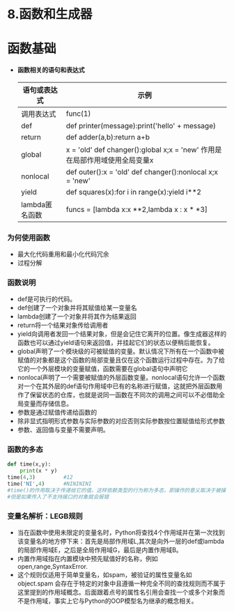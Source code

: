 # 8.函数和生成器

# 函数基础

- #### 函数相关的语句和表达式

  | 语句或表达式   | 示例                                                         |
  | -------------- | ------------------------------------------------------------ |
  | 调用表达式     | func(1)                                                      |
  | def            | def printer(message):print('hello' + message)                |
  | return         | def adder(a,b):return a+b                                    |
  | global         | x = 'old' def changer():global x;x = 'new'    作用是在局部作用域使用全局变量x |
  | nonlocal       | def outer():x = 'old'    def changer():nonlocal x;x = 'new'  |
  | yield          | def squares(x):for i in range(x):yield i**2                  |
  | lambda匿名函数 | funcs = [lambda x:x **2,lambda x : x * *3]                   |

### 为何使用函数

- 最大化代码重用和最小化代码冗余
- 过程分解

### 函数说明

- def是可执行的代码。
- def创建了一个对象并将其赋值给某一变量名
- lambda创建了一个对象并将其作为结果返回
- return将一个结果对象传给调用者
- yield向调用者发回一个结果对象，但是会记住它离开的位置。像生成器这样的函数也可以通过yield语句来返回值，并挂起它们的状态以便稍后能恢复。
- global声明了一个模块级的可被赋值的变量。默认情况下所有在一个函数中被赋值的对象都是这个函数的局部变量且仅在这个函数运行过程中存在。为了给它的一个外层模块的变量赋值，函数需要在global语句中声明它
- nonlocal声明了一个需要被赋值的外层函数变量。nonlocal语句允许一个函数对一个在其外层的def语句作用域中已有的名称进行赋值，这就把外层函数用作了保留状态的仓库，也就是说同一函数在不同次的调用之间可以不必借助全局变量而存储信息。
- 参数是通过赋值传递给函数的
- 除非显式指明形式参数与实际参数的对应否则实际参数按位置赋值给形式参数
- 参数、返回值与变量不需要声明。

### 函数的多态

```python
def time(x,y):
    print(x * y)
time(4,3)         #12
time('NI',4)      #NINININI
#time()的作用取决于传递给它的值，这样依赖类型的行为称为多态，即操作的意义取决于被操作对象的意义，这也是Python和静态类型语言(C++、Java)在语言设计哲学上的重大差异，在Python中你的代码不应该关心特定的数据类型。
#但是如果传入了不支持接口的对象就会报错
```

### 变量名解析：LEGB规则

- 当在函数中使用未限定的变量名时，Python将查找4个作用域并在第一次找到该变量名的地方停下来：首先是局部作用域L,其次是向外一层的def或lambda的局部作用域E，之后是全局作用域G，最后是内置作用域B。
- 内置作用域指在内置模块中预先赋值好的名称，例如open,range,SyntaxError.
- 这个规则仅适用于简单变量名，如spam，被验证的属性变量名如object.spam 会存在于特定的对象中且遵循一种完全不同的查找规则而不属于这里提到的作用域概念。后面跟着点号的属性名引用会查找一个或多个对象而不是作用域，事实上它与Python的OOP模型名为继承的概念相关。